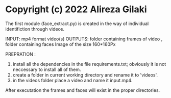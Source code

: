 
# Copyright (c) 2022 Alireza Gilaki

The first module (face_extract.py) is created in the way of individual identifiction through videos.

INPUT: mp4 format video(s)
OUTPUTS: folder containing frames of video , folder containing faces Image of the size 160*160Px

PREPRATION :
1) install all the dependencies in the file requirements.txt; obviously it is not neccessary to install all of them.
2) create a folder in current working directory and rename it to 'videos'.
3) in the videos folder place a video and name it input.mp4.


After executation the frames and faces will exist in the proper directories.


